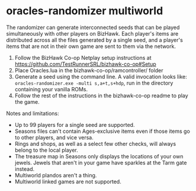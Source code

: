 # oracles-randomizer multiworld

The randomizer can generate interconnected seeds that can be played
simultaneously with other players on BizHawk. Each player's items are
distributed across all the files generated by a single seed, and a player's
items that are not in their own game are sent to them via the network.

1. Follow the BizHawk Co-op Netplay setup instructions at
   https://github.com/TestRunnerSRL/bizhawk-co-op#Setup
2. Place Oracles.lua in the bizhawk-co-op/ramcontroller/ folder
3. Generate a seed using the command line. A valid invocation looks like:
   `oracles-randomizer.exe -multi s,a+t,s+hdp`, run in the directory containing
   your vanilla ROMs.
4. Follow the rest of the instructions in the bizhawk-co-op readme to play the
   game.

Notes and limitations:

- Up to 99 players for a single seed are supported.
- Seasons files can't contain Ages-exclusive items even if those items go to
  other players, and vice versa.
- Rings and shops, as well as a select few other checks, will always belong to
  the local player.
- The treasure map in Seasons only displays the locations of your own jewels.
  Jewels that aren't in your game have sparkles at the Tarm gate instead.
- Multiworld plandos aren't a thing.
- Multiworld linked games are not supported.
